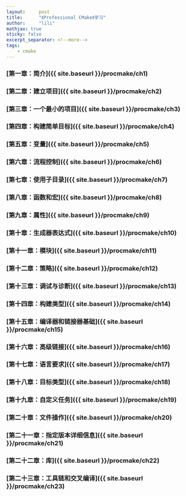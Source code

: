 ```yaml
---
layout:     post
title:      "《Professional CMake》学习"
author:     "lili"
mathjax: true
sticky: false
excerpt_separator: <!--more-->
tags:
    - cmake
---
```




 <!--more-->
 
 
### [第一章：简介]({{ site.baseurl }}/procmake/ch1)

### [第二章：建立项目]({{ site.baseurl }}/procmake/ch2)

### [第三章：一个最小的项目]({{ site.baseurl }}/procmake/ch3)

### [第四章：构建简单目标]({{ site.baseurl }}/procmake/ch4)

### [第五章：变量]({{ site.baseurl }}/procmake/ch5)

### [第六章：流程控制]({{ site.baseurl }}/procmake/ch6)

### [第七章：使用子目录]({{ site.baseurl }}/procmake/ch7)

### [第八章：函数和宏]({{ site.baseurl }}/procmake/ch8)

### [第九章：属性]({{ site.baseurl }}/procmake/ch9)

### [第十章：生成器表达式]({{ site.baseurl }}/procmake/ch10)

### [第十一章：模块]({{ site.baseurl }}/procmake/ch11)

### [第十二章：策略]({{ site.baseurl }}/procmake/ch12)

### [第十三章：调试与诊断]({{ site.baseurl }}/procmake/ch13)

### [第十四章：构建类型]({{ site.baseurl }}/procmake/ch14)

### [第十五章：编译器和链接器基础]({{ site.baseurl }}/procmake/ch15)

### [第十六章：高级链接]({{ site.baseurl }}/procmake/ch16)

### [第十七章：语言要求]({{ site.baseurl }}/procmake/ch17)

### [第十八章：目标类型]({{ site.baseurl }}/procmake/ch18)

### [第十九章：自定义任务]({{ site.baseurl }}/procmake/ch19)

### [第二十章：文件操作]({{ site.baseurl }}/procmake/ch20)

### [第二十一章：指定版本详细信息]({{ site.baseurl }}/procmake/ch21)

### [第二十二章：库]({{ site.baseurl }}/procmake/ch22)

### [第二十三章：工具链和交叉编译]({{ site.baseurl }}/procmake/ch23)


